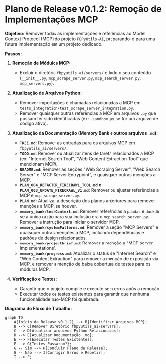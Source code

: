 # Plano de Release v0.1.2: Remoção de Implementações MCP

**Objetivo:** Remover todas as implementações e referências ao Model Context Protocol (MCP) do projeto `FBPyUtils-AI`, preparando-o para uma futura implementação em um projeto dedicado.

**Passos:**

1.  **Remoção de Módulos MCP:**
    *   Excluir o diretório `fbpyutils_ai/servers/` e todo o seu conteúdo (`__init__.py`, `mcp_scrape_server.py`, `mcp_search_server.py`, `mcp_servers.py`).

2.  **Atualização de Arquivos Python:**
    *   Remover importações e chamadas relacionadas a MCP em `tests_integration/test_scrape_server_integration.py`.
    *   Remover quaisquer outras referências a MCP em arquivos `.py` que possam ter sido identificadas (ex: `.sandbox.py` se for um arquivo de código ativo).

3.  **Atualização da Documentação (Memory Bank e outros arquivos `.md`):**
    *   **`TREE.md`**: Remover as entradas para os arquivos MCP em `fbpyutils_ai/servers/`.
    *   **`TODO.md`**: Remover ou atualizar itens de tarefa relacionados a MCP (ex: "Internet Search Tool", "Web Content Extraction Tool" que mencionam MCP).
    *   **`README.md`**: Remover as seções "Web Scraping Server", "Web Search Server" e "MCP Server Entrypoint", e quaisquer outras menções a MCP.
    *   **`PLAN_004_REFACTOR_FIRECRAWL_TOOL.md` e `PLAN_003_UPDATE_FIRECRAWL_V1.md`**: Remover ou ajustar referências a MCP e `mcp_scrape_server.py`.
    *   **`PLAN.md`**: Atualizar a descrição dos planos anteriores para remover menções a MCP, se houver.
    *   **`memory_bank/techContext.md`**: Remover referências a `pandas` e `duckdb` se a única razão para sua inclusão era o `mcp_search_server.py`. Remover a instrução para iniciar o servidor MCP.
    *   **`memory_bank/systemPatterns.md`**: Remover a seção "MCP Servers" e quaisquer outras menções a MCP, incluindo dependências e padrões de design relacionados.
    *   **`memory_bank/projectbrief.md`**: Remover a menção a "MCP server implementations".
    *   **`memory_bank/progress.md`**: Atualizar o status de "Internet Search" e "Web Content Extraction" para remover a menção de exposição via MCP, e remover a menção de baixa cobertura de testes para os módulos MCP.

4.  **Verificação e Testes:**
    *   Garantir que o projeto compile e execute sem erros após a remoção.
    *   Executar todos os testes existentes para garantir que nenhuma funcionalidade não-MCP foi quebrada.

**Diagrama do Fluxo de Trabalho:**

```mermaid
graph TD
    A[Início da Release v0.1.2] --> B{Identificar Arquivos MCP};
    B --> C[Remover Diretório fbpyutils_ai/servers];
    C --> D[Atualizar Arquivos Python Relacionados];
    D --> E[Atualizar Documentação .md];
    E --> F[Executar Testes Existentes];
    F --> G{Testes Passaram?};
    G -- Sim --> H[Concluir Plano de Release];
    G -- Não --> I[Corrigir Erros e Repetir];
    I --> F;
